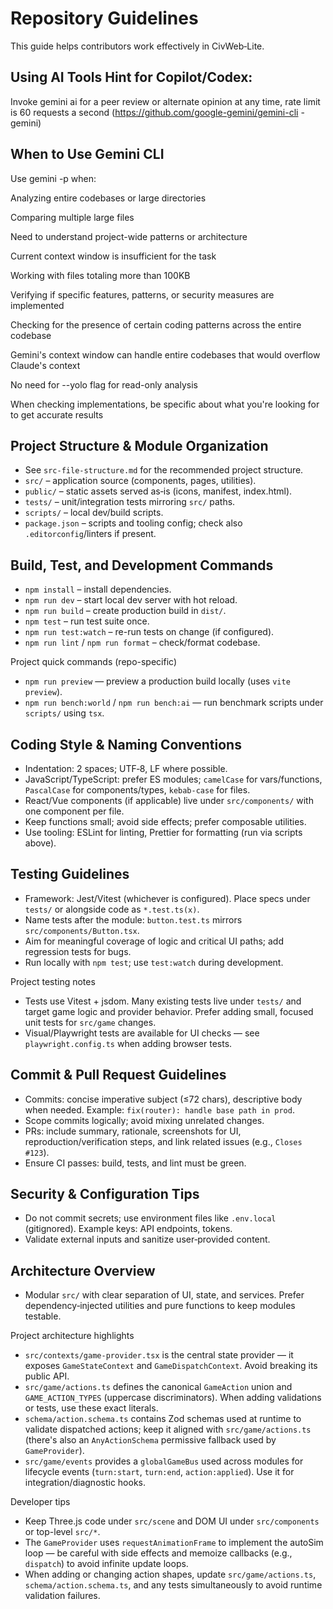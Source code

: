 # Repository Guidelines

This guide helps contributors work effectively in CivWeb‑Lite.

## Using AI Tools Hint for Copilot/Codex:

Invoke gemini ai for a peer review or alternate opinion at any time, rate limit is 60 requests a second (https://github.com/google-gemini/gemini-cli - gemini)

## When to Use Gemini CLI

Use gemini -p when:

Analyzing entire codebases or large directories

Comparing multiple large files

Need to understand project-wide patterns or architecture

Current context window is insufficient for the task

Working with files totaling more than 100KB

Verifying if specific features, patterns, or security measures are implemented

Checking for the presence of certain coding patterns across the entire codebase

Gemini's context window can handle entire codebases that would overflow Claude's context

No need for --yolo flag for read-only analysis

When checking implementations, be specific about what you're looking for to get accurate results


## Project Structure & Module Organization

- See `src-file-structure.md` for the recommended project structure.
- `src/` – application source (components, pages, utilities).
- `public/` – static assets served as‑is (icons, manifest, index.html).
- `tests/` – unit/integration tests mirroring `src/` paths.
- `scripts/` – local dev/build scripts.
- `package.json` – scripts and tooling config; check also `.editorconfig`/linters if present.

## Build, Test, and Development Commands

- `npm install` – install dependencies.
- `npm run dev` – start local dev server with hot reload.
- `npm run build` – create production build in `dist/`.
- `npm test` – run test suite once.
- `npm run test:watch` – re-run tests on change (if configured).
- `npm run lint` / `npm run format` – check/format codebase.

Project quick commands (repo-specific)

- `npm run preview` — preview a production build locally (uses `vite preview`).
- `npm run bench:world` / `npm run bench:ai` — run benchmark scripts under `scripts/` using `tsx`.

## Coding Style & Naming Conventions

- Indentation: 2 spaces; UTF‑8, LF where possible.
- JavaScript/TypeScript: prefer ES modules; `camelCase` for vars/functions, `PascalCase` for components/types, `kebab-case` for files.
- React/Vue components (if applicable) live under `src/components/` with one component per file.
- Keep functions small; avoid side effects; prefer composable utilities.
- Use tooling: ESLint for linting, Prettier for formatting (run via scripts above).

## Testing Guidelines

- Framework: Jest/Vitest (whichever is configured). Place specs under `tests/` or alongside code as `*.test.ts(x)`.
- Name tests after the module: `button.test.ts` mirrors `src/components/Button.tsx`.
- Aim for meaningful coverage of logic and critical UI paths; add regression tests for bugs.
- Run locally with `npm test`; use `test:watch` during development.

Project testing notes

- Tests use Vitest + jsdom. Many existing tests live under `tests/` and target game logic and provider behavior. Prefer adding small, focused unit tests for `src/game` changes.
- Visual/Playwright tests are available for UI checks — see `playwright.config.ts` when adding browser tests.

## Commit & Pull Request Guidelines

- Commits: concise imperative subject (≤72 chars), descriptive body when needed. Example: `fix(router): handle base path in prod`.
- Scope commits logically; avoid mixing unrelated changes.
- PRs: include summary, rationale, screenshots for UI, reproduction/verification steps, and link related issues (e.g., `Closes #123`).
- Ensure CI passes: build, tests, and lint must be green.

## Security & Configuration Tips

- Do not commit secrets; use environment files like `.env.local` (gitignored). Example keys: API endpoints, tokens.
- Validate external inputs and sanitize user‑provided content.

## Architecture Overview

- Modular `src/` with clear separation of UI, state, and services. Prefer dependency‑injected utilities and pure functions to keep modules testable.

Project architecture highlights

- `src/contexts/game-provider.tsx` is the central state provider — it exposes `GameStateContext` and `GameDispatchContext`. Avoid breaking its public API.
- `src/game/actions.ts` defines the canonical `GameAction` union and `GAME_ACTION_TYPES` (uppercase discriminators). When adding validations or tests, use these exact literals.
- `schema/action.schema.ts` contains Zod schemas used at runtime to validate dispatched actions; keep it aligned with `src/game/actions.ts` (there's also an `AnyActionSchema` permissive fallback used by `GameProvider`).
- `src/game/events` provides a `globalGameBus` used across modules for lifecycle events (`turn:start`, `turn:end`, `action:applied`). Use it for integration/diagnostic hooks.

Developer tips

- Keep Three.js code under `src/scene` and DOM UI under `src/components` or top-level `src/*`.
- The `GameProvider` uses `requestAnimationFrame` to implement the autoSim loop — be careful with side effects and memoize callbacks (e.g., `dispatch`) to avoid infinite update loops.
- When adding or changing action shapes, update `src/game/actions.ts`, `schema/action.schema.ts`, and any tests simultaneously to avoid runtime validation failures.

